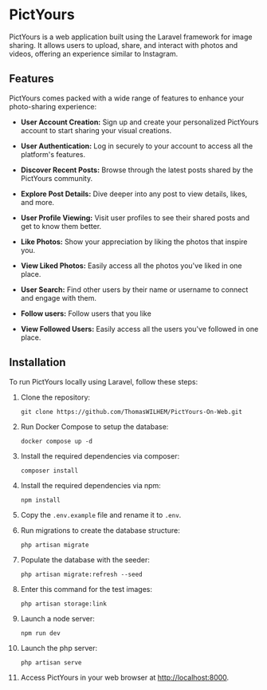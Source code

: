 # PictYours


PictYours is a web application built using the Laravel framework for image sharing. It allows users to upload, share, and interact with photos and videos, offering an experience similar to Instagram.


## Features

PictYours comes packed with a wide range of features to enhance your photo-sharing experience:

- **User Account Creation:** Sign up and create your personalized PictYours account to start sharing your visual creations.

- **User Authentication:** Log in securely to your account to access all the platform's features.

- **Discover Recent Posts:** Browse through the latest posts shared by the PictYours community.

- **Explore Post Details:** Dive deeper into any post to view details, likes, and more.

- **User Profile Viewing:** Visit user profiles to see their shared posts and get to know them better.

- **Like Photos:** Show your appreciation by liking the photos that inspire you.

- **View Liked Photos:** Easily access all the photos you've liked in one place.

- **User Search:** Find other users by their name or username to connect and engage with them.

- **Follow users:** Follow users that you like

- **View Followed Users:** Easily access all the users you've followed in one place.


## Installation

To run PictYours locally using Laravel, follow these steps:

1. Clone the repository:

   ```
   git clone https://github.com/ThomasWILHEM/PictYours-On-Web.git
   ```

2. Run Docker Compose to setup the database:

   ```
   docker compose up -d
   ```

3. Install the required dependencies via composer:

   ```
   composer install
   ```

4. Install the required dependencies via npm:

   ```
   npm install
   ```

5. Copy the `.env.example` file and rename it to `.env`.


6. Run migrations to create the database structure:

   ```
   php artisan migrate
   ```

7. Populate the database with the seeder:

   ```
   php artisan migrate:refresh --seed
   ```

8. Enter this command for the test images:

   ```
   php artisan storage:link
   ```

9. Launch a node server:

   ```
   npm run dev
   ```

1. Launch the php server:

   ```
   php artisan serve
   ```


1. Access PictYours in your web browser at [http://localhost:8000](http://localhost:8000).